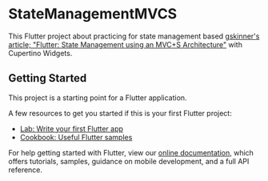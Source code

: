 # StateManagementMVCS

This Flutter project about practicing for state management based [gskinner's article; "Flutter: State Management using an MVC+S Architecture"](https://blog.gskinner.com/archives/2020/09/flutter-state-management-with-mvcs.html) with Cupertino Widgets.

## Getting Started

This project is a starting point for a Flutter application.

A few resources to get you started if this is your first Flutter project:

- [Lab: Write your first Flutter app](https://flutter.dev/docs/get-started/codelab)
- [Cookbook: Useful Flutter samples](https://flutter.dev/docs/cookbook)

For help getting started with Flutter, view our
[online documentation](https://flutter.dev/docs), which offers tutorials,
samples, guidance on mobile development, and a full API reference.
